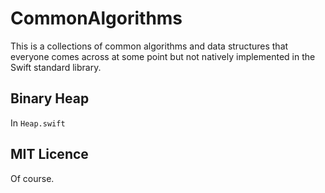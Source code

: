 # CommonAlgorithms

This is a collections of common algorithms and data structures that everyone comes across at some point but not natively implemented in the Swift standard library.

## Binary Heap

In `Heap.swift`

## MIT Licence

Of course.
